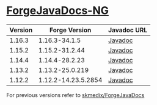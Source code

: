 # [ForgeJavaDocs-NG](https://github.com/Nekoyue/ForgeJavaDocs-NG)

| Version | Forge Version       | Javadoc URL |
| ------- | ------------------- | ----------- |
| 1.16.3  | 1.16.3-34.1.5       | [Javadoc](https://forge.yue.moe/javadoc/1.16.3/)   |
| 1.15.2  | 1.15.2-31.2.44      | [Javadoc](https://forge.yue.moe/javadoc/1.15.2/) |
| 1.14.4  | 1.14.4-28.2.23      | [Javadoc](https://forge.yue.moe/javadoc/1.14.4/) |
| 1.13.2  | 1.13.2-25.0.219     | [Javadoc](https://forge.yue.moe/javadoc/1.13.2/) |
| 1.12.2  | 1.12.2-14.23.5.2854 | [Javadoc](https://forge.yue.moe/javadoc/1.12.2/) |


For previous versions refer to [skmedix/ForgeJavaDocs](https://skmedix.github.io/ForgeJavaDocs/)
